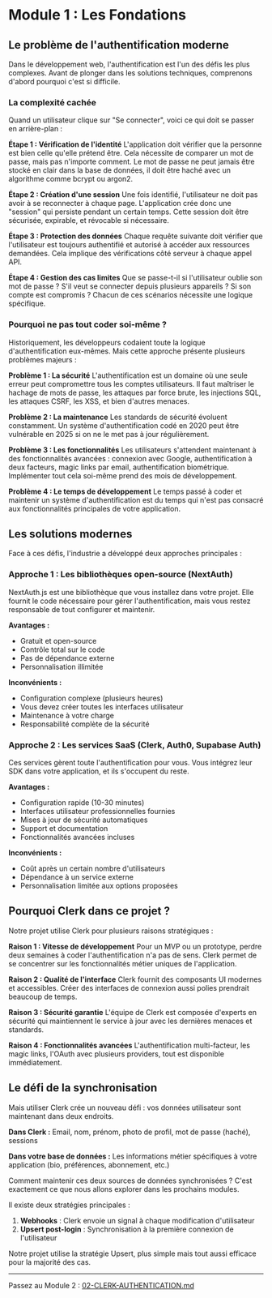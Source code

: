 # Module 1 : Les Fondations

## Le problème de l'authentification moderne

Dans le développement web, l'authentification est l'un des défis les plus complexes. Avant de plonger dans les solutions techniques, comprenons d'abord pourquoi c'est si difficile.

### La complexité cachée

Quand un utilisateur clique sur "Se connecter", voici ce qui doit se passer en arrière-plan :

**Étape 1 : Vérification de l'identité**
L'application doit vérifier que la personne est bien celle qu'elle prétend être. Cela nécessite de comparer un mot de passe, mais pas n'importe comment. Le mot de passe ne peut jamais être stocké en clair dans la base de données, il doit être haché avec un algorithme comme bcrypt ou argon2.

**Étape 2 : Création d'une session**
Une fois identifié, l'utilisateur ne doit pas avoir à se reconnecter à chaque page. L'application crée donc une "session" qui persiste pendant un certain temps. Cette session doit être sécurisée, expirable, et révocable si nécessaire.

**Étape 3 : Protection des données**
Chaque requête suivante doit vérifier que l'utilisateur est toujours authentifié et autorisé à accéder aux ressources demandées. Cela implique des vérifications côté serveur à chaque appel API.

**Étape 4 : Gestion des cas limites**
Que se passe-t-il si l'utilisateur oublie son mot de passe ? S'il veut se connecter depuis plusieurs appareils ? Si son compte est compromis ? Chacun de ces scénarios nécessite une logique spécifique.

### Pourquoi ne pas tout coder soi-même ?

Historiquement, les développeurs codaient toute la logique d'authentification eux-mêmes. Mais cette approche présente plusieurs problèmes majeurs :

**Problème 1 : La sécurité**
L'authentification est un domaine où une seule erreur peut compromettre tous les comptes utilisateurs. Il faut maîtriser le hachage de mots de passe, les attaques par force brute, les injections SQL, les attaques CSRF, les XSS, et bien d'autres menaces.

**Problème 2 : La maintenance**
Les standards de sécurité évoluent constamment. Un système d'authentification codé en 2020 peut être vulnérable en 2025 si on ne le met pas à jour régulièrement.

**Problème 3 : Les fonctionnalités**
Les utilisateurs s'attendent maintenant à des fonctionnalités avancées : connexion avec Google, authentification à deux facteurs, magic links par email, authentification biométrique. Implémenter tout cela soi-même prend des mois de développement.

**Problème 4 : Le temps de développement**
Le temps passé à coder et maintenir un système d'authentification est du temps qui n'est pas consacré aux fonctionnalités principales de votre application.

## Les solutions modernes

Face à ces défis, l'industrie a développé deux approches principales :

### Approche 1 : Les bibliothèques open-source (NextAuth)

NextAuth.js est une bibliothèque que vous installez dans votre projet. Elle fournit le code nécessaire pour gérer l'authentification, mais vous restez responsable de tout configurer et maintenir.

**Avantages :**
- Gratuit et open-source
- Contrôle total sur le code
- Pas de dépendance externe
- Personnalisation illimitée

**Inconvénients :**
- Configuration complexe (plusieurs heures)
- Vous devez créer toutes les interfaces utilisateur
- Maintenance à votre charge
- Responsabilité complète de la sécurité

### Approche 2 : Les services SaaS (Clerk, Auth0, Supabase Auth)

Ces services gèrent toute l'authentification pour vous. Vous intégrez leur SDK dans votre application, et ils s'occupent du reste.

**Avantages :**
- Configuration rapide (10-30 minutes)
- Interfaces utilisateur professionnelles fournies
- Mises à jour de sécurité automatiques
- Support et documentation
- Fonctionnalités avancées incluses

**Inconvénients :**
- Coût après un certain nombre d'utilisateurs
- Dépendance à un service externe
- Personnalisation limitée aux options proposées

## Pourquoi Clerk dans ce projet ?

Notre projet utilise Clerk pour plusieurs raisons stratégiques :

**Raison 1 : Vitesse de développement**
Pour un MVP ou un prototype, perdre deux semaines à coder l'authentification n'a pas de sens. Clerk permet de se concentrer sur les fonctionnalités métier uniques de l'application.

**Raison 2 : Qualité de l'interface**
Clerk fournit des composants UI modernes et accessibles. Créer des interfaces de connexion aussi polies prendrait beaucoup de temps.

**Raison 3 : Sécurité garantie**
L'équipe de Clerk est composée d'experts en sécurité qui maintiennent le service à jour avec les dernières menaces et standards.

**Raison 4 : Fonctionnalités avancées**
L'authentification multi-facteur, les magic links, l'OAuth avec plusieurs providers, tout est disponible immédiatement.

## Le défi de la synchronisation

Mais utiliser Clerk crée un nouveau défi : vos données utilisateur sont maintenant dans deux endroits.

**Dans Clerk :** Email, nom, prénom, photo de profil, mot de passe (haché), sessions

**Dans votre base de données :** Les informations métier spécifiques à votre application (bio, préférences, abonnement, etc.)

Comment maintenir ces deux sources de données synchronisées ? C'est exactement ce que nous allons explorer dans les prochains modules.

Il existe deux stratégies principales :
1. **Webhooks** : Clerk envoie un signal à chaque modification d'utilisateur
2. **Upsert post-login** : Synchronisation à la première connexion de l'utilisateur

Notre projet utilise la stratégie Upsert, plus simple mais tout aussi efficace pour la majorité des cas.

---

Passez au Module 2 : [02-CLERK-AUTHENTICATION.md](./02-CLERK-AUTHENTICATION.md)

